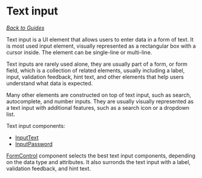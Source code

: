 # Text input

_[Back to Guides](../Overview.md)_

Text input is a UI element that allows users to enter data in a form of text. It is most used input element, visually represented as a rectangular box with a cursor inside. The element can be single-line or multi-line.

Text inputs are rarely used alone, they are usually part of a form, or form field, which is a collection of related elements, usually including a label, input, validation feedback, hint text, and other elements that help users understand what data is expected.

Many other elements are constructed on top of text input, such as search, autocomplete, and number inputs. They are usually visually represented as a text input with additional features, such as a search icon or a dropdown list.

Text input components:

- [InputText](../Components/InputText.md)
- [InputPassword](../Components/InputPassword.md)

[FormControl](../Components/InputText.md) component selects the best text input components, depending on the data type and attributes. It also surronds the text input with a label, validation feedback, and hint text.
